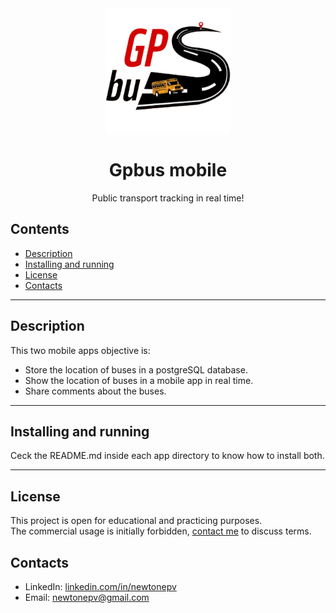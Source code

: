 <div align="center">
  <img src="passanger_app/assets/gpbusLogo.png" alt="Logo" width="200">
</div>

<h1 align="center">Gpbus mobile</h1>
<p align="center">Public transport tracking in real time!</p>

## Contents
- [Description](#description)
- [Installing and running](#installing-and-running)
- [License](#license)
- [Contacts](#contacts)
<hr>

## Description  
This two mobile apps objective is:
- Store the location of buses in a postgreSQL database.
- Show the location of buses in a mobile app in real time.
- Share comments about the buses.
<hr>

## Installing and running  
Ceck the README.md inside each app directory to know how to install both.
<hr>

## License
This project is open for educational and practicing purposes.  
The commercial usage is initially forbidden, [contact me](#contacts) to discuss terms.

## Contacts
- LinkedIn: [linkedin.com/in/newtonepv](https://linkedin.com/in/newtonepv)
- Email: [newtonepv@gmail.com](mailto:newtonepv@gmail.com)

